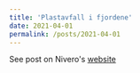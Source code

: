 ```yaml
---
title: 'Plastavfall i fjordene'
date: 2021-04-01
permalink: /posts/2021-04-01
---
```


See post on Nivero's [website](https://www.nivero.no/blogg/plastavfall-i-fjordene)

